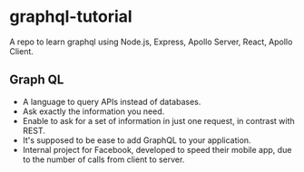 # graphql-tutorial
A repo to learn graphql using Node.js, Express, Apollo Server, React, Apollo Client.

## Graph QL

- A language to query APIs instead of databases.
- Ask exactly the information you need.
- Enable to ask for a set of information in just one request, in contrast with REST.
- It's supposed to be ease to add GraphQL to your application.
- Internal project for Facebook, developed to speed their mobile app, due to the number of calls from client to server.
